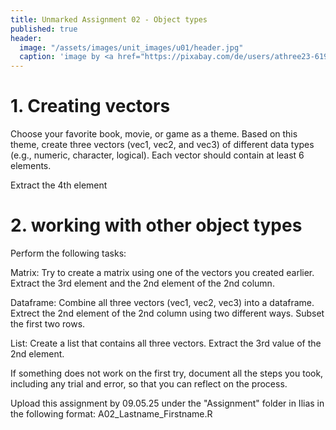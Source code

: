```yaml
---
title: Unmarked Assignment 02 - Object types
published: true
header:
  image: "/assets/images/unit_images/u01/header.jpg"
  caption: 'image by <a href="https://pixabay.com/de/users/athree23-6195572/?utm_source=link-attribution&utm_medium=referral&utm_campaign=image&utm_content=4855963">Adrian</a> on <a href="https://pixabay.com/de//?utm_source=link-attribution&utm_medium=referral&utm_campaign=image&utm_content=4855963">Pixabay</a>'
---
```


# 1. Creating vectors
Choose your favorite book, movie, or game as a theme. Based on this theme, create three vectors (vec1, vec2, and vec3) of different data types (e.g., numeric, character, logical). Each vector should contain at least 6 elements.

Extract the 4th element

# 2. working with other object types
Perform the following tasks:

Matrix: Try to create a matrix using one of the vectors you created earlier. Extract the 3rd element and the 2nd element of the 2nd column.

Dataframe: Combine all three vectors (vec1, vec2, vec3) into a dataframe. Extrect the 2nd element of the 2nd column using two different ways. Subset the first two rows.

List: Create a list that contains all three vectors. Extract the 3rd value of the 2nd element.

If something does not work on the first try, document all the steps you took, including any trial and error, so that you can reflect on the process.




Upload this assignment by 09.05.25 under the "Assignment" folder in Ilias in the following format:
A02_Lastname_Firstname.R

<!--

The data for this exercise was downloaded from [Ourworldindata](https://ourworldindata.org/co2-and-greenhouse-gas-emissions),   
Friedlingstein et al.: Global Carbon Budget 2023, Earth Syst. Sci. Data, 15, 5301-5369, https://doi.org/10.5194/essd-15-5301-2023 

Download the file "Emission" from "Exercise - Data". When you click on the folder icon in your Environment and navigate to this file, you can load the `emission` dataset into your workspace. 
{% include figure image_path="/assets/images/unit_images/u10/loaddata.png" caption="You need to click here" %}




a) The dataset comprises information on the entity (e.g. country or continent), it's respective code, the year, the annual CO2 emission per capita and the source of the emission. First, use the vector given below to remove some non-country entities.

```
exclude <- c("Upper-middle-income countries", "European Union (27)","European Union (28)", 
             "Europe (excl. EU-27)",  "Europe (excl. EU-28)",
 "Europe", "Africa", "Asia", "Asia (excl. China and India)", "High-income countries", 
 "Lower-middle-income countries", "North America", "North America (excl. USA)", 
 "South Africa","South America",  "Upper-middle-income countries")
```

(if you can't make it work, continue without removing them)

 <details>
   <summary>Hint </summary>
     read [this chapter](/moer-bsc-base-r/unit04/unit04-03_subsetting.html) carefully
  </details>



b) Sort the dataset by emissions. In which year, in which country and from which source did the largest annual CO2 emissions per capita originate?

c) What country produced the 10 greatest oil emissions in 2020? 
    
d) How many countries produced fewer gas emissions in 2020 than the average (mean)? 

Upload this assignment by 06.11.24 under the "Assignment" folder in Ilias in the following format:
A02_Lastname_Firstname.R

-->